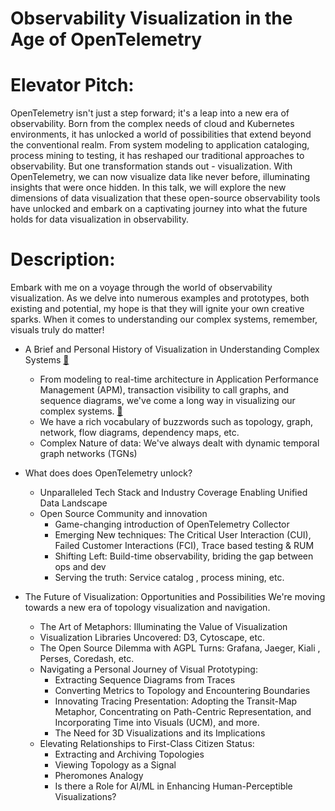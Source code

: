 # Observability Visualization in the Age of OpenTelemetry

# Elevator Pitch:

OpenTelemetry isn't just a step forward; it's a leap into a new era of observability. Born from the complex needs of cloud and Kubernetes environments, it has unlocked a world of possibilities that extend beyond the conventional realm. From system modeling to application cataloging, process mining to testing, it has reshaped our traditional approaches to observability. But one transformation stands out - visualization. With OpenTelemetry, we can now visualize data like never before, illuminating insights that were once hidden. In this talk, we will explore the new dimensions of data visualization that these open-source observability tools have unlocked and embark on a captivating journey into what the future holds for data visualization in observability.

# Description:

Embark with me on a voyage through the world of observability visualization. As we delve into numerous examples and prototypes, both existing and potential, my hope is that they will ignite your own creative sparks. When it comes to understanding our complex systems, remember, visuals truly do matter!

- A Brief and Personal History of Visualization in Understanding Complex Systems [🔗](https://tractatus.one/the-quest-for-the-holy-observability-graph-foreword-27d8c4f7c8b5)
    - From modeling to real-time architecture in Application Performance Management (APM), transaction visibility to call graphs, and sequence diagrams, we've come a long way in visualizing our complex systems. [🔗](https://tractatus.one/the-quest-for-the-holy-observability-graph-part-1-9d3613e28332)
    - We have a rich vocabulary of buzzwords such as topology, graph, network, flow diagrams, dependency maps, etc. 
    - Complex Nature of data: We've always dealt with dynamic temporal graph networks (TGNs)

- What does does OpenTelemetry unlock?
    - Unparalleled Tech Stack and Industry Coverage Enabling Unified Data Landscape
    - Open Source Community and innovation
        - Game-changing introduction of OpenTelemetry Collector
        - Emerging New techniques: The Critical User Interaction (CUI), Failed Customer Interactions (FCI), Trace based testing & RUM
        - Shifting Left: Build-time observability, briding the gap between ops and dev
        - Serving the truth: Service catalog , process mining, etc.

- The Future of Visualization: Opportunities and Possibilities
    We're moving towards a new era of topology visualization and navigation.
    
    - The Art of Metaphors: Illuminating the Value of Visualization
    - Visualization Libraries Uncovered:  D3, Cytoscape, etc. 
    - The Open Source Dilemma with AGPL Turns: Grafana, Jaeger, Kiali , Perses, Coredash, etc. 
    - Navigating a Personal Journey of Visual Prototyping:
        - Extracting Sequence Diagrams from Traces
        - Converting Metrics to Topology and Encountering Boundaries
        - Innovating Tracing Presentation: Adopting the Transit-Map Metaphor, Concentrating on Path-Centric Representation, and Incorporating Time into Visuals (UCM), and more.
        - The Need for 3D Visualizations and its Implications
    - Elevating Relationships to First-Class Citizen Status:
        - Extracting and Archiving Topologies
        - Viewing Topology as a Signal
        - Pheromones Analogy
        - Is there a Role for AI/ML in Enhancing Human-Perceptible Visualizations?

   


